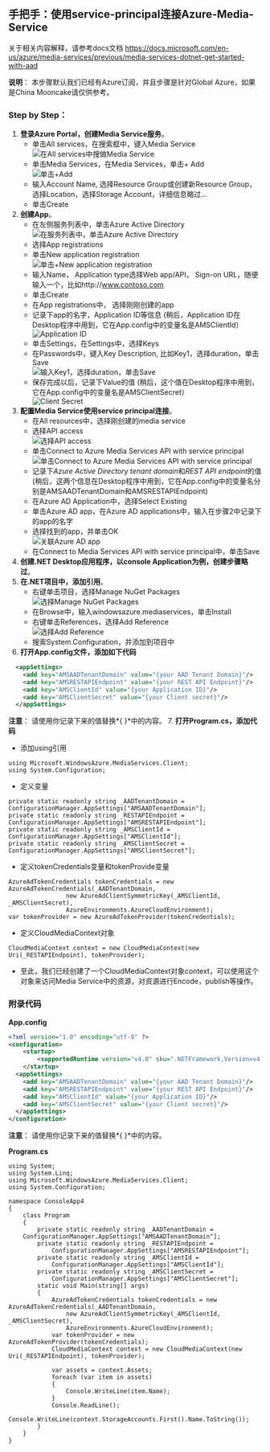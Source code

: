 ## 手把手：使用service-principal连接Azure-Media-Service

关于相关内容解释，请参考docs文档 https://docs.microsoft.com/en-us/azure/media-services/previous/media-services-dotnet-get-started-with-aad   

**说明**： 本步骤默认我们已经有Azure订阅，并且步骤是针对Global Azure，如果是China Mooncake请仅供参考。 

### Step by Step： 

1. **登录Azure Portal，创建Media Service服务**。
    + 单击All services，在搜索框中，键入Media Service  
![在All services中搜做Media Service](static/5761673-ef249d33dfab11ac.png)
    + 单击Media Services，在Media Services，单击+ Add  
![单击+Add](static/5761673-df0049d5c49cf9e6.png)
    + 输入Account Name, 选择Resource Group或创建新Resource Group，选择Location，选择Storage Account，详细信息略过...
    + 单击Create
2. **创建App**。
    + 在左侧服务列表中，单击Azure Active Directory  
![在服务列表中，单击Azure Active Directory](static/5761673-1f123d625aa1112d.png)
    + 选择App registrations
    + 单击New application registration  
![单击+New application registration](static/5761673-941797e52840b066.png)
    + 输入Name， Application type选择Web app/API， Sign-on URL，随便输入一个，比如http://www.contoso.com
    + 单击Create
    + 在App registrations中， 选择刚刚创建的app
    + 记录下app的名字，Application ID等信息 (稍后，Application ID在Desktop程序中用到，它在App.config中的变量名是AMSClientId）  
![Application ID](static/5761673-3b83d73f014a4586.png)
    + 单击Settings，在Settings中，选择Keys
    + 在Passwords中，键入Key Description, 比如Key1，选择duration，单击Save  
![输入Key1，选择duration，单击Save](static/5761673-f52d43ed30449af5.png)
    + 保存完成以后，记录下Value的值 (稍后，这个值在Desktop程序中用到，它在App.config中的变量名是AMSClientSecret）  
![Client Secret](static/5761673-fa174ba56c6acf2a.png)
3. **配置Media Service使用service principal连接**。
    + 在All resources中，选择刚创建的media service
    + 选择API access  
![选择API access](static/5761673-a49a3cff5df47c62.png)
    + 单击Connect to Azure Media Services API with service principal  
![单击Connect to Azure Media Services API with service principal](static/5761673-a6c7d8df61ff5676.png)
    + 记录下*Azure Active Directory tenant domain*和*REST API endpoint*的值 (稍后，这两个信息在Desktop程序中用到，它在App.config中的变量名分别是AMSAADTenantDomain和AMSRESTAPIEndpoint)
    + 在Azure AD Application中，选择Select Existing
    + 单击Azure AD app，在Azure AD applications中，输入在步骤2中记录下的app的名字
    + 选择找到的app，并单击OK  
![关联Azure AD app](static/5761673-dda36d2d282b4b38.png)
    + 在Connect to Media Services API with service principal中，单击Save
4. **创建.NET Desktop应用程序，以console Application为例，创建步骤略过**。
5. **在.NET项目中，添加引用**。
    + 右键单击项目，选择Manage NuGet Packages  
![选择Manage NuGet Packages](static/5761673-4235fc0c7be95b19.png)
    + 在Browse中，输入windowsazure.mediaservices，单击Install
    + 右键单击References，选择Add Reference  
![选择Add Reference](static/5761673-cf40851d978dccf0.png)
    + 搜索System.Configuration，并添加到项目中
6. **打开App.config文件，添加如下代码**
```xml
  <appSettings>
    <add key="AMSAADTenantDomain" value="{your AAD Tenant Domain}"/>
    <add key="AMSRESTAPIEndpoint" value="{your REST API Endpoint}"/>
    <add key="AMSClientId" value="{your Application ID}"/>
    <add key="AMSClientSecret" value="{your Client secret}"/>
  </appSettings>
```  
**注意**： 请使用你记录下来的值替换*{ }*中的内容。
7. **打开Program.cs，添加代码**
  + 添加using引用
```Csharp
using Microsoft.WindowsAzure.MediaServices.Client;
using System.Configuration;
```
   + 定义变量
```Csharp
private static readonly string _AADTenantDomain = ConfigurationManager.AppSettings["AMSAADTenantDomain"];
private static readonly string _RESTAPIEndpoint = ConfigurationManager.AppSettings["AMSRESTAPIEndpoint"];
private static readonly string _AMSClientId = ConfigurationManager.AppSettings["AMSClientId"];
private static readonly string _AMSClientSecret = ConfigurationManager.AppSettings["AMSClientSecret"];
```
   + 定义tokenCredentials变量和tokenProvide变量
```Csharp
AzureAdTokenCredentials tokenCredentials = new AzureAdTokenCredentials(_AADTenantDomain,
                new AzureAdClientSymmetricKey(_AMSClientId, _AMSClientSecret),
                AzureEnvironments.AzureCloudEnvironment);
var tokenProvider = new AzureAdTokenProvider(tokenCredentials);
```
+ 定义CloudMediaContext对象
```Csharp
CloudMediaContext context = new CloudMediaContext(new Uri(_RESTAPIEndpoint), tokenProvider);
```
+ 至此，我们已经创建了一个CloudMediaContext对象context，可以使用这个对象来访问Media Service中的资源，对资源进行Encode，publish等操作。 

### 附录代码
**App.config**
```XML
<?xml version="1.0" encoding="utf-8" ?>
<configuration>
    <startup> 
        <supportedRuntime version="v4.0" sku=".NETFramework,Version=v4.6.1" />
    </startup>
  <appSettings>
    <add key="AMSAADTenantDomain" value="{your AAD Tenant Domain}"/>
    <add key="AMSRESTAPIEndpoint" value="{your REST API Endpoint}"/>
    <add key="AMSClientId" value="{your Application ID}"/>
    <add key="AMSClientSecret" value="{your Client secret}"/>
  </appSettings>
</configuration>
```  
**注意**： 请使用你记录下来的值替换*{ }*中的内容。  

**Program.cs**
```Csharp
using System;
using System.Linq;
using Microsoft.WindowsAzure.MediaServices.Client;
using System.Configuration;

namespace ConsoleApp4
{
    class Program
    {
        private static readonly string _AADTenantDomain =
    ConfigurationManager.AppSettings["AMSAADTenantDomain"];
        private static readonly string _RESTAPIEndpoint =
            ConfigurationManager.AppSettings["AMSRESTAPIEndpoint"];
        private static readonly string _AMSClientId =
            ConfigurationManager.AppSettings["AMSClientId"];
        private static readonly string _AMSClientSecret =
            ConfigurationManager.AppSettings["AMSClientSecret"];
        static void Main(string[] args)
        {
            AzureAdTokenCredentials tokenCredentials = new AzureAdTokenCredentials(_AADTenantDomain,
                new AzureAdClientSymmetricKey(_AMSClientId, _AMSClientSecret),
                AzureEnvironments.AzureCloudEnvironment);
            var tokenProvider = new AzureAdTokenProvider(tokenCredentials);
            CloudMediaContext context = new CloudMediaContext(new Uri(_RESTAPIEndpoint), tokenProvider);

            var assets = context.Assets;
            foreach (var item in assets)
            {
                Console.WriteLine(item.Name);
            }
            Console.ReadLine();
            Console.WriteLine(context.StorageAccounts.First().Name.ToString());
        }
    }
}
```

